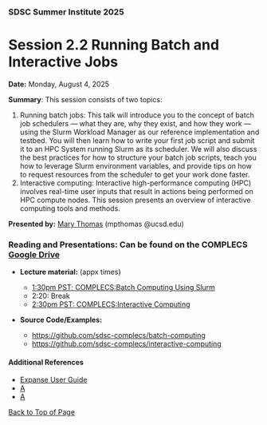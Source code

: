 ### SDSC Summer Institute 2025
# Session 2.2 Running Batch and Interactive Jobs

**Date:** Monday, August 4, 2025

**Summary**: 
This session consists of two topics: 
1. Running batch jobs: This talk will introduce you to the concept of batch job schedulers — what they are, why they exist, and how they work — using the Slurm Workload Manager as our reference implementation and testbed. You will then learn how to write your first job script and submit it to an HPC System running Slurm as its scheduler. We will also discuss the best practices for how to structure your batch job scripts, teach you how to leverage Slurm environment variables, and provide tips on how to request resources from the scheduler to get your work done faster.
2. Interactive computing: Interactive high-performance computing (HPC) involves real-time user inputs that result in actions being performed on HPC compute nodes. This session presents an overview of interactive computing tools and methods.

**Presented by:** [Mary Thomas](https://www.sdsc.edu/~mthomas/main.html) (mpthomas @ucsd.edu)


### Reading and Presentations: Can be found on the COMPLECS [Google Drive](https://drive.google.com/drive/u/0/folders/1OCf8FHmffihZB-UZfdduNGrgLcClLPOX)
* **Lecture material:** (appx times)
   * [1:30pm PST; COMPLECS:Batch Computing Using Slurm](https://drive.google.com/drive/u/0/folders/1OCf8FHmffihZB-UZfdduNGrgLcClLPOX)
   * 2:20: Break
   * [2:30pm PST: COMPLECS:Interactive Computing](https://drive.google.com/drive/u/0/folders/1OCf8FHmffihZB-UZfdduNGrgLcClLPOX)
  
* **Source Code/Examples:** 
   * https://github.com/sdsc-complecs/batch-computing
   * https://github.com/sdsc-complecs/interactive-computing

#### Additional References
  - [Expanse User Guide](https://www.sdsc.edu/systems/expanse/user_guide.html)
  - [A](B)
  - [A](B)


[Back to Top of Page](#top)
